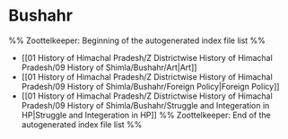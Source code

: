 # Bushahr
%% Zoottelkeeper: Beginning of the autogenerated index file list  %%
-  [[01 History of Himachal Pradesh/Z Districtwise History of Himachal Pradesh/09 History of Shimla/Bushahr/Art|Art]]
-  [[01 History of Himachal Pradesh/Z Districtwise History of Himachal Pradesh/09 History of Shimla/Bushahr/Foreign Policy|Foreign Policy]]
-  [[01 History of Himachal Pradesh/Z Districtwise History of Himachal Pradesh/09 History of Shimla/Bushahr/Struggle and Integeration in HP|Struggle and Integeration in HP]]
%% Zoottelkeeper: End of the autogenerated index file list  %%
